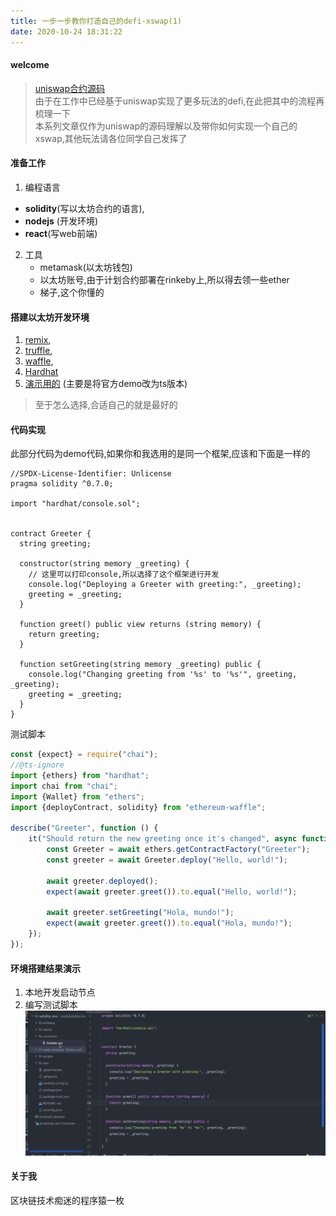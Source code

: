 ```yaml
---
title: 一步一步教你打造自己的defi-xswap(1) 
date: 2020-10-24 18:31:22
---
```

#### welcome
>[uniswap合约源码](https://etherscan.io/address/0x5C69bEe701ef814a2B6a3EDD4B1652CB9cc5aA6f#code)  
>由于在工作中已经基于uniswap实现了更多玩法的defi,在此把其中的流程再梳理一下  
>本系列文章仅作为uniswap的源码理解以及带你如何实现一个自己的xswap,其他玩法请各位同学自己发挥了

#### 准备工作
1. 编程语言 
 * **solidity**(写以太坊合约的语言),
 * **nodejs** (开发环境)
 * **react**(写web前端)
2. 工具
	* metamask(以太坊钱包)
	* 以太坊账号,由于计划合约部署在rinkeby上,所以得去领一些ether
	* 梯子,这个你懂的

#### 搭建以太坊开发环境
1.	[remix](http://remix.ethereum.org/#optimize=false&version=soljson-v0.5.1+commit.c8a2cb62.js),
2.	[truffle](https://www.trufflesuite.com/),
3.	[waffle](https://getwaffle.io/),
4.	[Hardhat](https://hardhat.org/)
5. [演示用的](https://github.com/shaokun11/solidity-env-hardhat)  (主要是将官方demo改为ts版本)  

>  至于怎么选择,合适自己的就是最好的

#### 代码实现
此部分代码为demo代码,如果你和我选用的是同一个框架,应该和下面是一样的  
  
```solidity
//SPDX-License-Identifier: Unlicense
pragma solidity ^0.7.0;

import "hardhat/console.sol";


contract Greeter {
  string greeting;

  constructor(string memory _greeting) {
    // 这里可以打印console,所以选择了这个框架进行开发
    console.log("Deploying a Greeter with greeting:", _greeting);
    greeting = _greeting;
  }

  function greet() public view returns (string memory) {
    return greeting;
  }

  function setGreeting(string memory _greeting) public {
    console.log("Changing greeting from '%s' to '%s'", greeting, _greeting);
    greeting = _greeting;
  }
}

```

测试脚本

```javascript
const {expect} = require("chai");
//@ts-ignore
import {ethers} from "hardhat";
import chai from "chai";
import {Wallet} from "ethers";
import {deployContract, solidity} from "ethereum-waffle";

describe("Greeter", function () {
	it("Should return the new greeting once it's changed", async function () {
		const Greeter = await ethers.getContractFactory("Greeter");
		const greeter = await Greeter.deploy("Hello, world!");

		await greeter.deployed();
		expect(await greeter.greet()).to.equal("Hello, world!");

		await greeter.setGreeting("Hola, mundo!");
		expect(await greeter.greet()).to.equal("Hola, mundo!");
	});
});

```
#### 环境搭建结果演示
1. 本地开发启动节点
2. 编写测试脚本
![demo](/xswap/ether1.gif)
#### 关于我
区块链技术痴迷的程序猿一枚